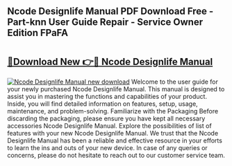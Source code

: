 ## Ncode Designlife Manual PDF Download Free - Part-knn User Guide Repair - Service Owner Edition FPaFA

# <h2><a href="http://cf24013.oget.top/?id=Ncode+Designlife+Manual">🔗Download New 👉🔴 Ncode Designlife Manual</a></h2>

[![Ncode Designlife Manual new download](https://i.imgur.com/5g1atiW.png)](http://cf24013.oget.top/?id=Ncode+Designlife+Manual)
Welcome to the user guide for your newly purchased Ncode Designlife Manual. This manual is designed to assist you in mastering the functions and capabilities of your product. Inside, you will find detailed information on features, setup, usage, maintenance, and problem-solving. Familiarize with the Packaging Before discarding the packaging, please ensure you have kept all necessary accessories Ncode Designlife Manual. Explore the possibilities of list of features with your new Ncode Designlife Manual. We trust that the Ncode Designlife Manual has been a reliable and effective resource in your efforts to learn the ins and outs of your new device. In case of any queries or concerns, please do not hesitate to reach out to our customer service team.
